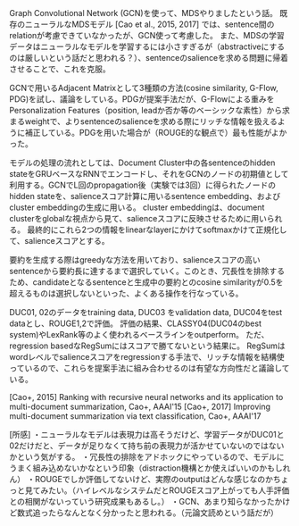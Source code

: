 Graph Convolutional Network (GCN)を使って、MDSやりましたという話。
既存のニューラルなMDSモデル [Cao et al., 2015, 2017] では、sentence間のrelationが考慮できていなかったが、GCN使って考慮した。
また、MDSの学習データはニューラルなモデルを学習するには小さすぎるが（abstractiveにするのは厳しいという話だと思われる？）、sentenceのsalienceを求める問題に帰着させることで、これを克服。

GCNで用いるAdjacent Matrixとして3種類の方法(cosine similarity, G-Flow, PDG)を試し、議論をしている。PDGが提案手法だが、G-Flowによる重みをPersonalization Features（position, leadか否か等のベーシックな素性）から求まるweightで、よりsentenceのsalienceを求める際にリッチな情報を扱えるように補正している。PDGを用いた場合が（ROUGE的な観点で）最も性能がよかった。

モデルの処理の流れとしては、Document Cluster中の各sentenceのhidden stateをGRUベースなRNNでエンコードし、それをGCNのノードの初期値として利用する。GCNでL回のpropagation後（実験では3回）に得られたノードのhidden stateを、salienceスコア計算に用いるsentence embedding、およびcluster embeddingの生成に用いる。
cluster embeddingは、document clusterをglobalな視点から見て、salienceスコアに反映させるために用いられる。
最終的にこれら2つの情報をlinearなlayerにかけてsoftmaxかけて正規化して、salienceスコアとする。

要約を生成する際はgreedyな方法を用いており、salienceスコアの高いsentenceから要約長に達するまで選択していく。このとき、冗長性を排除するため、candidateとなるsentenceと生成中の要約とのcosine similarityが0.5を超えるものは選択しないといった、よくある操作を行なっている。

DUC01, 02のデータをtraining data, DUC03 をvalidation data, DUC04をtest dataとし、ROUGE1,2で評価。
評価の結果、CLASSY04(DUC04のbest system)やLexRank等のよく使われるベースラインをoutperform。
ただ、regression basedなRegSumにはスコアで勝てないという結果に。
RegSumはwordレベルでsalienceスコアをregressionする手法で、リッチな情報を結構使っているので、これらを提案手法に組み合わせるのは有望な方向性だと議論している。

[Cao+, 2015] Ranking with recursive neural networks and its application to multi-document summarization, Cao+, AAAI'15
[Cao+, 2017] Improving multi-document summarization via text classification, Cao+, AAAI'17

[所感]
・ニューラルなモデルは表現力は高そうだけど、学習データがDUC01と02だけだと、データが足りなくて持ち前の表現力が活かせていないのではないかという気がする。
・冗長性の排除をアドホックにやっているので、モデルにうまく組み込めないかなという印象（distraction機構とか使えばいいのかもしれん）
・ROUGEでしか評価してないけど、実際のoutputはどんな感じなのかちょっと見てみたい。（ハイレベルなシステムだとROUGEスコア上がっても人手評価との相関がないっていう研究成果もあるし。）
・GCN、あまり知らなかったかけど数式追ったらなんとなく分かったと思われる。（元論文読めという話だが）
